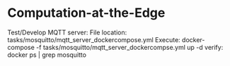 # Computation-at-the-Edge


Test/Develop MQTT server:
File location: tasks/mosquitto/mqtt_server_dockercompose.yml
Execute: docker-compose -f tasks/mosquitto/mqtt_server_dockercompse.yml up -d
verify: docker ps | grep mosquitto
